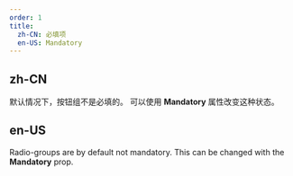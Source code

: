 ```yaml
---
order: 1
title:
  zh-CN: 必填项
  en-US: Mandatory
---
```


## zh-CN

默认情况下，按钮组不是必填的。 可以使用 **Mandatory** 属性改变这种状态。

## en-US

Radio-groups are by default not mandatory. This can be changed with the **Mandatory** prop.
